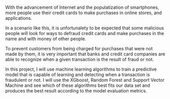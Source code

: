 With the advancement of Internet and the populatization of smartphones, more people use their credit cards to make purchases in online stores, and applications.

In a scenario like this, it is unfortunalety to be expected that some malicious people will look for ways to defraud credit cards and make purchases in the name and with money of other people.

To prevent customers from being charged for purchases that were not made by them, it is very important that banks and credit card companies are able to recognize when a given transaction is the result of fraud or not.

In this project, I will use machine learning algorithms to train a predictive model that is capable of learning and detecting when a transaction is fraudulent or not. I will use the XGboost, Random Forest and Support Vector Machine and see which of these algorithms best fits our data set and produces the best result according to the model evaluation metrics.
